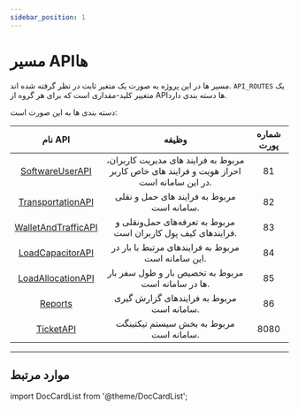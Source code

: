 ```yaml
---
sidebar_position: 1
---
```


# مسیر APIها

مسیر ها در این پروژه به صورت یک متغیر ثابت در نظر گرفته شده اند. `API_ROUTES` یک متغییر کلید-مقداری است که برای هر گروه از APIها دسته بندی دارد.

دسته بندی ها به این صورت است:

|                         نام API                          |                                          وظیفه                                           | شماره پورت |
| :------------------------------------------------------: | :--------------------------------------------------------------------------------------: | :--------: |
|     [SoftwareUserAPI](./software_user_api/index.md)      | مربوط به فرایند های مدیریت کاربران، احراز هویت و فرایند های خاص کاربر در این سامانه است. |     81     |
|    [TransportationAPI](./transportation_api/index.md)    |                        مربوط به فرایند های حمل و نقلی سامانه است.                        |     82     |
| [WalletAndTrafficAPI](./wallet_and_traffic_api/index.md) |              مربوط به تعرفه‌های حمل‌ونقلی و فرایند‌های کیف پول کاربران است.              |     83     |
|    [LoadCapacitorAPI](./load_capacitor_api/index.md)     |                    مربوط به فرایندهای مرتبط با بار در این سامانه است.                    |     84     |
|   [LoadAllocationAPI](./load_allocation_api/index.md)    |                    مربوط به تخصیص بار و طول سفر بار ها در سامانه است.                    |     85     |
|            [Reports](./reports_api/index.md)             |                        مربوط به فرایندهای گزارش گیری سامانه است.                         |     86     |
|            [TicketAPI](./ticket_api/index.md)            |                         مربوط به بخش سیستم تیکتینگت سامانه است.                          |    8080    |

---

## موارد مرتبط

import DocCardList from '@theme/DocCardList';

<DocCardList />
